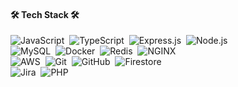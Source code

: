 <!-- https://github.com/Ileriayo/markdown-badges -->
<h4>🛠 Tech Stack 🛠</h4>
<p>
   <img src="https://img.shields.io/badge/JavaScript-%23323330.svg?style=Flat-square&logo=javascript&logoColor=%23F7DF1E" alt="JavaScript" />&nbsp;
    <img src="https://img.shields.io/badge/TypeScript-%23007ACC.svg?style=Flat-square&logo=typescript&logoColor=white" alt="TypeScript" />&nbsp;
    <img src="https://img.shields.io/badge/Express.js-%23404d59.svg?style=Flat-square&logo=express&logoColor=%2361DAFB" alt="Express.js" />&nbsp;
    <img src="https://img.shields.io/badge/Node.js-6DA55F?style=Flat-square&logo=node.js&logoColor=white" alt="Node.js" />&nbsp;
    <br />
    <img src="https://img.shields.io/badge/MySQL-000000.svg?style=Flat-square&logo=mysql&logoColor=white" alt="MySQL" />&nbsp;
    <img src="https://img.shields.io/badge/Docker-%230db7ed.svg?style=Flat-square&logo=docker&logoColor=white" alt="Docker" />&nbsp;
    <img src="https://img.shields.io/badge/Redis-%23DC382D.svg?style=Flat-square&logo=redis&logoColor=white" alt="Redis" />&nbsp;
    <img src="https://img.shields.io/badge/NGINX-%23009639.svg?style=Flat-square&logo=nginx&logoColor=white" alt="NGINX" />&nbsp;
    <br />
    <img src="https://img.shields.io/badge/AWS-%23FF9900.svg?style=Flat-square&logo=amazon-aws&logoColor=white" alt="AWS" />&nbsp;
    <img src="https://img.shields.io/badge/Git-%23F05033.svg?style=Flat-square&logo=git&logoColor=white" alt="Git" />&nbsp;
    <img src="https://img.shields.io/badge/GitHub-%23181717.svg?style=Flat-square&logo=github&logoColor=white" alt="GitHub" />&nbsp;
    <img src="https://img.shields.io/badge/Firestore-FFCA28?style=Flat-square&logo=firebase&logoColor=black" alt="Firestore" />&nbsp;
    <br />
    <img src="https://img.shields.io/badge/Jira-0052CC?style=Flat-square&logo=jira&logoColor=white" alt="Jira" />&nbsp;
    <img src="https://img.shields.io/badge/PHP-777BB4?style=Flat-square&logo=php&logoColor=white" alt="PHP" />&nbsp;
</p>

<!--
<h4>✒ Blog ✒</h4>

<p>
	
</p>
-->

<!--
<h4>📊 GitHub Stats 📊 </h4>
<p> 
	<img src="https://github-readme-stats.vercel.app/api?username=hyesu-shin&theme=vue&show_icons=true"/></a>
</p>
-->


<!--
<h3>🎇 My Hits 🎇 </h3>

<div>
  
[![Hits](https://hits.seeyoufarm.com/api/count/incr/badge.svg?url=https%3A%2F%2Fgithub.com%2Fhyesu-shin&count_bg=%2377C6EF&title_bg=%23555555&icon=&icon_color=%23E7E7E7&title=hits&edge_flat=false)](https://hits.seeyoufarm.com)
  
</div>
-->
